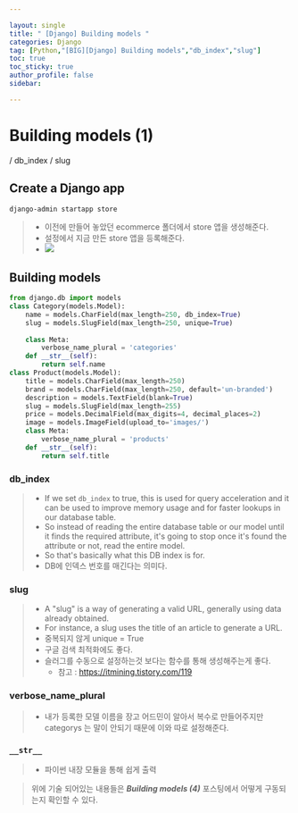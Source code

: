 ```yaml
---

layout: single
title: " [Django] Building models "
categories: Django
tag: [Python,"[BIG][Django] Building models","db_index","slug"]
toc: true
toc_sticky: true
author_profile: false
sidebar:

---
```

# Building models (1)

/ db_index / slug

## Create a Django app
```cmd
django-admin startapp store
```
>- 이전에 만들어 놓았던 ecommerce 폴더에서 store 앱을 생성해준다.
>- 설정에서 지금 만든 store 앱을 등록해준다.
>- ![](https://i.imgur.com/g170Rfh.png)

## Building models
```python
from django.db import models
class Category(models.Model):
    name = models.CharField(max_length=250, db_index=True)
    slug = models.SlugField(max_length=250, unique=True)
    
    class Meta:
        verbose_name_plural = 'categories'
    def __str__(self):
        return self.name
class Product(models.Model):
    title = models.CharField(max_length=250)
    brand = models.CharField(max_length=250, default='un-branded')
    description = models.TextField(blank=True)
    slug = models.SlugField(max_length=255)
    price = models.DecimalField(max_digits=4, decimal_places=2)
    image = models.ImageField(upload_to='images/')
    class Meta:
        verbose_name_plural = 'products'
    def __str__(self):
        return self.title
```

### db_index
>- If we set `db_index` to true, this is used for query acceleration and it can be used to improve memory usage and for faster lookups in our database table.
>- So instead of reading the entire database table or our model until it finds the required attribute, it's going to stop once it's found the attribute or not, read the entire model.
>- So that's basically what this DB index is for.
>- DB에 인덱스 번호를 매긴다는 의미다.

### slug
>- A "slug" is a way of generating a valid URL, generally using data already obtained. 
>- For instance, a slug uses the title of an article to generate a URL.
>- 중복되지 않게 unique = True
>- 구글 검색 최적화에도 좋다.
>- 슬러그를 수동으로 설정하는것 보다는 함수를 통해 생성해주는게 좋다.
>	- 참고 : https://itmining.tistory.com/119

### verbose_name_plural
>- 내가 등록한 모델 이름을 장고 어드민이 알아서 복수로 만들어주지만 categorys 는 말이 안되기 때문에 이와 따로 설정해준다.

### `__str__`
>- 파이썬 내장 모듈을 통해 쉽게 출력

> 위에 기술 되어있는 내용들은 ***Building models (4)*** 포스팅에서 어떻게 구동되는지 확인할 수 있다.
